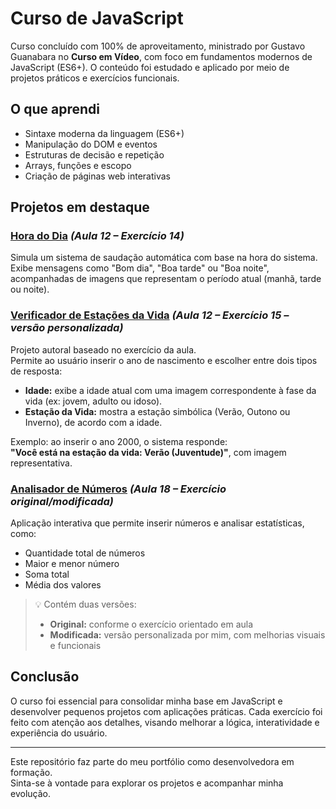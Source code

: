 # Curso de JavaScript

Curso concluído com 100% de aproveitamento, ministrado por Gustavo Guanabara no **Curso em Vídeo**, com foco em fundamentos modernos de JavaScript (ES6+). O conteúdo foi estudado e aplicado por meio de projetos práticos e exercícios funcionais.

## O que aprendi

- Sintaxe moderna da linguagem (ES6+)
- Manipulação do DOM e eventos
- Estruturas de decisão e repetição
- Arrays, funções e escopo
- Criação de páginas web interativas

## Projetos em destaque

### <a href="https://iamandaleao.github.io/javascript-course/aula12ex/ex14" target="_blank">Hora do Dia</a> *(Aula 12 – Exercício 14)*  
Simula um sistema de saudação automática com base na hora do sistema. Exibe mensagens como "Bom dia", "Boa tarde" ou "Boa noite", acompanhadas de imagens que representam o período atual (manhã, tarde ou noite).

### <a href="https://iamandaleao.github.io/javascript-course/aula12ex/ex15" target="_blank">Verificador de Estações da Vida</a> *(Aula 12 – Exercício 15 – versão personalizada)*  
Projeto autoral baseado no exercício da aula.  
Permite ao usuário inserir o ano de nascimento e escolher entre dois tipos de resposta:

- **Idade:** exibe a idade atual com uma imagem correspondente à fase da vida (ex: jovem, adulto ou idoso).
- **Estação da Vida:** mostra a estação simbólica (Verão, Outono ou Inverno), de acordo com a idade.

Exemplo: ao inserir o ano 2000, o sistema responde:  
**"Você está na estação da vida: Verão (Juventude)"**, com imagem representativa.

### <a href="https://iamandaleao.github.io/javascript-course/aula18.1-ajustado/ex18.1" target="_blank">Analisador de Números</a> *(Aula 18 – Exercício original/modificada)*  
Aplicação interativa que permite inserir números e analisar estatísticas, como:

- Quantidade total de números
- Maior e menor número
- Soma total
- Média dos valores

> 💡 Contém duas versões:  
> - **Original:** conforme o exercício orientado em aula  
> - **Modificada:** versão personalizada por mim, com melhorias visuais e funcionais

## Conclusão

O curso foi essencial para consolidar minha base em JavaScript e desenvolver pequenos projetos com aplicações práticas. Cada exercício foi feito com atenção aos detalhes, visando melhorar a lógica, interatividade e experiência do usuário.

---

Este repositório faz parte do meu portfólio como desenvolvedora em formação.  
Sinta-se à vontade para explorar os projetos e acompanhar minha evolução.
